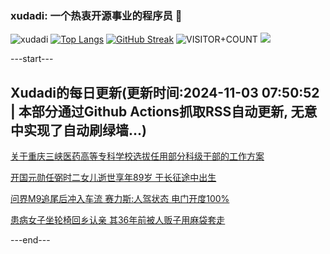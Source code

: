 ### xudadi: 一个热衷开源事业的程序员 👋

![xudadi](https://github-readme-stats-git-masterorgs-github-readme-stats-team.vercel.app/api?username=xudadi)
[![Top Langs](https://github-readme-stats.vercel.app/api/top-langs/?username=xudadi)](https://github.com/anuraghazra/github-readme-stats)
[![GitHub Streak](https://streak-stats.demolab.com?user=xudadi&locale=zh_Hans)](https://git.io/streak-stats)
![VISITOR+COUNT](https://komarev.com/ghpvc/?username=xudadi&label=VISITOR+COUNT)
![](https://raw.githubusercontent.com/xudadi/xudadi/main/assets/github-contribution-grid-snake.svg)


---start---

## Xudadi的每日更新(更新时间:2024-11-03 07:50:52 | 本部分通过Github Actions抓取RSS自动更新, 无意中实现了自动刷绿墙...)

[关于重庆三峡医药高等专科学校选拔任用部分科级干部的工作方案](https://www.gongkaoleida.com/article/2179815)

[开国元勋任弼时二女儿逝世享年89岁 于长征途中出生](https://m.163.com/news/article/JG131QRP053469LG.html)

[问界M9追尾后冲入车流 赛力斯:人驾状态 电门开度100%](https://m.163.com/news/article/JG0LJCAT0514R9P4.html)

[患病女子坐轮椅回乡认亲 其36年前被人贩子用麻袋套走](https://m.163.com/news/article/JG0KGKLO051492T3.html)

---end---
